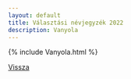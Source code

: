 ```yaml
---
layout: default
title: Választási névjegyzék 2022
description: Vanyola
---
```


{% include Vanyola.html %}

[Vissza](./)